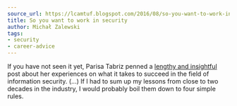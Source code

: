 ```yaml
---
source_url: https://lcamtuf.blogspot.com/2016/08/so-you-want-to-work-in-security-but-are.html
title: So you want to work in security
author: Michał Zalewski
tags:
- security
- career-advice
---
```


If you have not seen it yet, Parisa Tabriz penned a [lengthy and insightful](https://medium.freecodecamp.com/so-you-want-to-work-in-security-bc6c10157d23) post about her experiences on what it takes to succeed in the field of information security. (...) If I had to sum up my lessons from close to two decades in the industry, I would probably boil them down to four simple rules.
